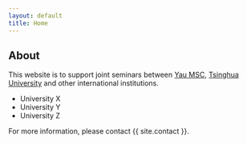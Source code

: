 ```yaml
---
layout: default
title: Home
---
```


## About

This website is to support joint seminars between [Yau MSC](https://ymsc.tsinghua.edu.cn/), [Tsinghua University](http://www.tsinghua.edu.cn/publish/thu2018en/index.html) and other international institutions.

* University X
* University Y
* University Z

For more information, please contact {{ site.contact }}.